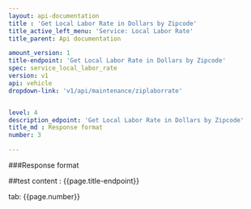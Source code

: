 ```yaml
---
layout: api-documentation
title : 'Get Local Labor Rate in Dollars by Zipcode'
title_active_left_menu: 'Service: Local Labor Rate'
title_parent: Api documentation

amount_version: 1
title-endpoint: 'Get Local Labor Rate in Dollars by Zipcode'
spec: service_local_labor_rate
version: v1
api: vehicle
dropdown-link: 'v1/api/maintenance/ziplaborrate'


level: 4
description_edpoint: 'Get Local Labor Rate in Dollars by Zipcode'
title_md : Response format
number: 3

---
```


###Response format

##test content : {{page.title-endpoint}} 

tab: {{page.number}}